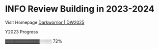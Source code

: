 # INFO Review Building in 2023-2024
Visit Homepage [Darkworrior | DW2025](https://darkwarrior2025.xyz)   

Y2023 Progress 

▓▓▓▓▓▓▓▓▓▓▓░░░░ 72%   
